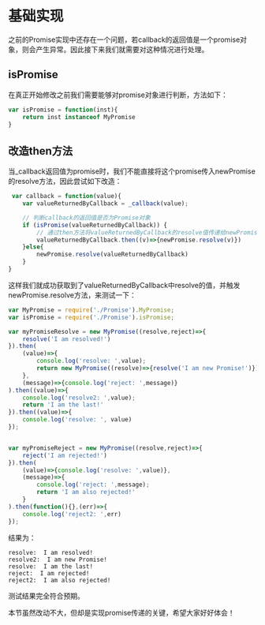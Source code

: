# 基础实现

之前的Promise实现中还存在一个问题，若callback的返回值是一个promise对象，则会产生异常。因此接下来我们就需要对这种情况进行处理。

## isPromise

在真正开始修改之前我们需要能够对promise对象进行判断，方法如下：

```javascript
var isPromise = function(inst){
    return inst instanceof MyPromise
}
```

## 改造then方法

当\_callback返回值为promise时，我们不能直接将这个promise传入newPromise的resolve方法，因此尝试如下改造：

```javascript
 var callback = function(value){
    var valueReturnedByCallback = _callback(value);

    // 判断callback的返回值是否为Promise对象
    if (isPromise(valueReturnedByCallback)) {
        // 通过then方法将valueReturnedByCallback的resolve值传递给newPromise，并执行resolve
        valueReturnedByCallback.then((v)=>{newPromise.resolve(v)})
    }else{
        newPromise.resolve(valueReturnedByCallback)
    }
}
```

这样我们就成功获取到了valueReturnedByCallback中resolve的值，并触发newPromise.resolve方法，来测试一下：

```javascript
var MyPromise = require('./Promise').MyPromise;
var isPromise = require('./Promise').isPromise;

var myPromiseResolve = new MyPromise((resolve,reject)=>{  
    resolve('I am resolved!')
}).then(
    (value)=>{
        console.log('resolve: ',value);
        return new MyPromise((resolve)=>{resolve('I am new Promise!')})
    },
    (message)=>{console.log('reject: ',message)}
).then((value)=>{
    console.log('resolve2: ',value);
    return 'I am the last!'
}).then((value)=>{
    console.log('resolve: ', value)
});


var myPromiseReject = new MyPromise((resolve,reject)=>{  
    reject('I am rejected!')
}).then(
    (value)=>{console.log('resolve: ',value)},
    (message)=>{
        console.log('reject: ',message);
        return 'I am also rejected!'
    }
).then(function(){},(err)=>{
    console.log('reject2: ',err)
});
```

结果为：

```text
resolve:  I am resolved!
resolve2:  I am new Promise!
resolve:  I am the last!
reject:  I am rejected!
reject2:  I am also rejected!
```

测试结果完全符合预期。

本节虽然改动不大，但却是实现promise传递的关键，希望大家好好体会！

